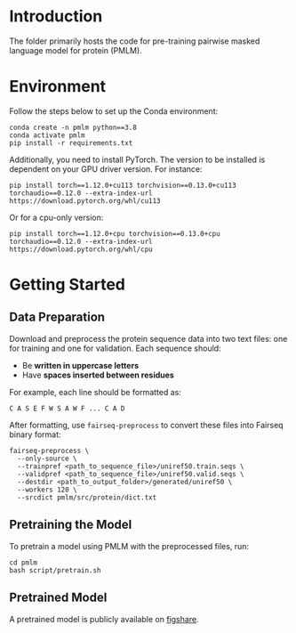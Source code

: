 # Introduction 

The folder primarily hosts the code for pre-training pairwise masked language model for protein (PMLM). 

# Environment

Follow the steps below to set up the Conda environment:
```
conda create -n pmlm python==3.8  
conda activate pmlm  
pip install -r requirements.txt  
```

Additionally, you need to install PyTorch. The version to be installed is dependent on your GPU driver version. For instance:
```
pip install torch==1.12.0+cu113 torchvision==0.13.0+cu113 torchaudio==0.12.0 --extra-index-url https://download.pytorch.org/whl/cu113
```
Or for a cpu-only version:
```
pip install torch==1.12.0+cpu torchvision==0.13.0+cpu torchaudio==0.12.0 --extra-index-url https://download.pytorch.org/whl/cpu
```

# Getting Started

## Data Preparation

Download and preprocess the protein sequence data into two text files: one for training and one for validation. Each sequence should:  

- Be **written in uppercase letters**  
- Have **spaces inserted between residues**  

For example, each line should be formatted as:  
```
C A S E F W S A W F ... C A D
```

After formatting, use `fairseq-preprocess` to convert these files into Fairseq binary format:  

```
fairseq-preprocess \
  --only-source \
  --trainpref <path_to_sequence_file>/uniref50.train.seqs \
  --validpref <path_to_sequence_file>/uniref50.valid.seqs \
  --destdir <path_to_output_folder>/generated/uniref50 \
  --workers 120 \
  --srcdict pmlm/src/protein/dict.txt
```

## Pretraining the Model
To pretrain a model using PMLM with the preprocessed files, run:
```
cd pmlm
bash script/pretrain.sh
```

## Pretrained Model

A pretrained model is publicly available on [figshare](https://doi.org/10.6084/m9.figshare.26892355).
